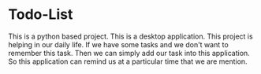 # Todo-List
This is a python based project. This is a desktop application. This project is helping in our daily life. If we have some tasks and we don't want to remember this task. Then we can simply add our task into this application. So this application can remind us at a particular time that we are mention.
